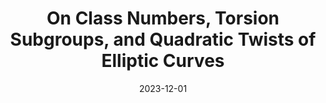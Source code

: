 ---
title: "On Class Numbers, Torsion Subgroups, and Quadratic Twists of Elliptic Curves"
authors_before: "Talia Blum*, "
authors_after: "*, Alexandra Hoey*, Jonas Iskander*, Kaya Lakein*, Thomas Martinez*"
award: ""
collection: publications
permalink: /publication/class-numbers
tldr: 'We prove new bounds on the class number, first conjectured to exist by Gauss in 1801.
We leverage connections between number theory and algebraic geometry, and construct a new family of maps between ideal class groups and elliptic curves.'
date: 2023-12-01
venue: 'Transactions of the American Mathematical Society'
preprint: 'arXiv'
header: 
  teaser: 'papers/class-numbers/class-numbers.png'
paper: 'https://arxiv.org/abs/2007.08756'
code: '' 
twitter: ''
link: ''
video: ''
categories:
  - Mathematics
---